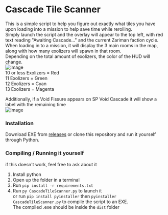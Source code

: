 # Cascade Tile Scanner  
This is a simple script to help you figure out exactly what tiles you have upon loading into a mission to help save time while rerolling.  
Simply launch the script and the overlay will appear to the top left, with red text reading "Awaiting Cascade..." and the current Zariman faction cycle.  
When loading in to a mission, it will display the 3 main rooms in the map, along with how many exolizers will spawn in that room.    
Depending on the total amount of exolizers, the color of the HUD will change.  
![image](https://github.com/user-attachments/assets/91a5d367-398e-4fd3-b5d5-f6a9ea9712ea)  
10 or less Exolizers = Red  
11 Exolizers = Green  
12 Exolizers = Cyan  
13 Exolizers = Magenta  

Additionally, if a Void Fissure appears on SP Void Cascade it will show a label with the remaining time  
![image](https://github.com/user-attachments/assets/205fbe93-84bb-4b35-9911-f6f6d7eb0e22)


### Installation
Download EXE from [releases]() or clone this repository and run it yourself through Python.

### Compiling / Running it yourself
if this doesn't work, feel free to ask about it
1. Install python
2. Open up the folder in a terminal
3. Run `pip install -r requirements.txt`
4. Run `py CascadeTileScanner.py` to launch it  
   or run `pip install pyinstaller` then `pyinstaller CascadeTileScanner.py` to compile the script to an EXE.  
   The compiled .exe should be inside the `dist` folder

